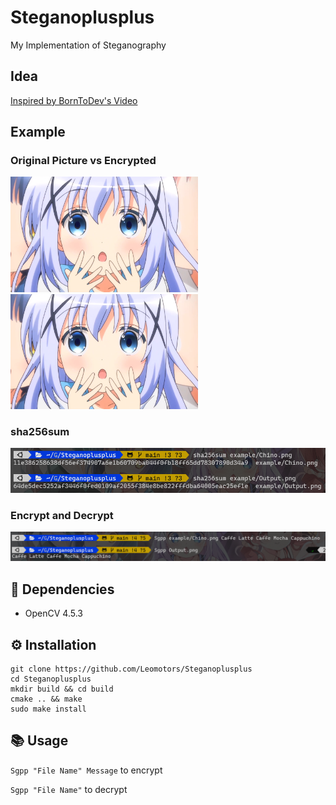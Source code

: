 # Steganoplusplus

My Implementation of Steganography

## Idea

[Inspired by BornToDev's Video](https://www.youtube.com/watch?v=2HeyTSBqIzY)

## Example

### Original Picture vs Encrypted

<img src="./example/Chino.png" width="300px">
<img src="./example/Output.png" width="300px">

### sha256sum

<img src="./example/sha256sum.png" width="600px">

### Encrypt and Decrypt

<img src="./example/example.png" width="600px">

## 🌿 Dependencies

- OpenCV 4.5.3

## ⚙️ Installation

```
git clone https://github.com/Leomotors/Steganoplusplus
cd Steganoplusplus
mkdir build && cd build
cmake .. && make
sudo make install
```

## 📚 Usage

`Sgpp "File Name" Message` to encrypt

`Sgpp "File Name"` to decrypt
